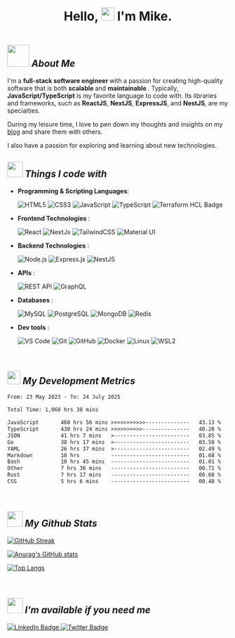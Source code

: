 <!-- markdownlint-disable -->
<h1 align="center"><b>Hello, <img src="https://media.giphy.com/media/hvRJCLFzcasrR4ia7z/giphy.gif" width="30"> I'm Mike. </b></h1>

<img src="https://komarev.com/ghpvc/?username=mich-deg&style=for-the-badge&color=brightgreen" alt=""/>

<!-- <div>

![visitors](https://img.shields.io/endpoint?color=brightgreen&label=Profile%20views&style=for-the-badge&url=https%3A%2F%2Fhits.dwyl.com%2Fmich-deg%2Fmich-deg.json)

</div> -->

<h2> <img src="https://media.giphy.com/media/FTL7HXxpMcB2SHWOGY/giphy.gif" width="50"> <b> <i> About Me </i> </b>  </h2>

<p>

I'm a <b> full-stack software engineer </b> with a passion for creating high-quality software that is both <b> scalable </b> and <b> maintainable </b>.
Typically, <b>JavaScript/TypeScript</b> is my favorite language to code with. Its libraries and frameworks, such as <b>ReactJS</b>, <b>NextJS</b>, <b>ExpressJS</b>, and <b>NestJS</b>, are my specialties. 

During my leisure time, I love to pen down my thoughts and insights on my [blog](https://www.mikelab.xyz/) and share them with others. 

I also have a passion for exploring and learning about new technologies.

</p>

<h2> <img src="https://media2.giphy.com/media/QssGEmpkyEOhBCb7e1/giphy.gif?cid=ecf05e47a0n3gi1bfqntqmob8g9aid1oyj2wr3ds3mg700bl&rid=giphy.gif" width ="35"><b> <i> Things I code with </i> </b>  </h2>

<p align="center">

- **Programming & Scripting Languages**:

  ![HTML5](https://img.shields.io/badge/HTML5-E34F26?style=for-the-badge&logo=html5&logoColor=white)
  ![CSS3](https://img.shields.io/badge/CSS3-1572B6?style=for-the-badge&logo=css3&logoColor=white)
  ![JavaScript](https://img.shields.io/badge/JavaScript-F7DF1E?style=for-the-badge&logo=javascript&logoColor=black)
  ![TypeScript](https://img.shields.io/badge/TypeScript-007ACC?style=for-the-badge&logo=typescript&logoColor=white)
  ![Terraform HCL Badge](https://img.shields.io/badge/Terraform-HCL-623CE4?style=for-the-badge&logo=terraform&logoColor=white)

- **Frontend Technologies** :

  ![React](https://img.shields.io/badge/React-61DAFB?style=for-the-badge&logo=react&logoColor=black)
  ![NextJs](https://img.shields.io/badge/Next.js-000000?style=for-the-badge&logo=next.js&logoColor=white)
  ![TailwindCSS](https://img.shields.io/badge/Tailwind%20CSS-38B2AC?style=for-the-badge&logo=tailwind-css&logoColor=white)
  ![Material UI](https://img.shields.io/badge/Material--UI-blue?style=for-the-badge&logo=material-ui&logoColor=white)

- **Backend Technologies** :

  ![Node.js](https://img.shields.io/badge/Node.js-green.svg?style=for-the-badge&logo=node.js&logoColor=white)
  ![Express.js](https://img.shields.io/badge/Express.js-000000?style=for-the-badge&logo=express&logoColor=white)
  ![NestJS](https://img.shields.io/badge/NestJS-E0234E?style=for-the-badge&logo=nestjs&logoColor=white)

- **APIs** :

  ![REST API](https://img.shields.io/badge/REST%20API-FF5733?style=for-the-badge&logo=rest&logoColor=white)
  ![GraphQL](https://img.shields.io/badge/GraphQL-E10098?style=for-the-badge&logo=graphql&logoColor=white)

- **Databases** :

  ![MySQL](https://img.shields.io/badge/MySQL-4479A1?style=for-the-badge&logo=mysql&logoColor=white)
  ![PostgreSQL](https://img.shields.io/badge/PostgreSQL-4169E1?style=for-the-badge&logo=postgresql&logoColor=white)
  ![MongoDB](https://img.shields.io/badge/MongoDB-47A248?style=for-the-badge&logo=mongodb&logoColor=white)
  ![Redis](https://img.shields.io/badge/Redis-DB-red.svg?style=for-the-badge&logo=redis&logoColor=white)

- **Dev tools** :

  ![VS Code](https://img.shields.io/badge/Visual%20Studio%20Code-007ACC?style=for-the-badge&logo=visual-studio-code&logoColor=white)
  ![Git](https://img.shields.io/badge/Git-F05032?style=for-the-badge&logo=git&logoColor=white)
  ![GitHub](https://img.shields.io/badge/GitHub-181717?style=for-the-badge&logo=github&logoColor=white)
  ![Docker](https://img.shields.io/badge/Docker-2496ED?style=for-the-badge&logo=docker&logoColor=white)
  ![Linux](https://img.shields.io/badge/Linux-OS-yellow.svg?style=for-the-badge&logo=linux&logoColor=white)
  ![WSL2](https://img.shields.io/badge/WSL2-blue?style=for-the-badge&logo=windows&logoColor=white)

</p>
<br>
<!-- ### :bar_chart: <b> Coding Stats </b> -->

<h2><img src="https://media.giphy.com/media/bmQBu3aSF0DxadphkG/giphy.gif" width="30"> <b> <i> My Development Metrics </i> </b> </h2>

<!--START_SECTION:waka-->

```txt
From: 23 May 2023 - To: 24 July 2025

Total Time: 1,068 hrs 38 mins

JavaScript       460 hrs 56 mins >>>>>>>>>>>--------------   43.13 %
TypeScript       430 hrs 24 mins >>>>>>>>>>---------------   40.28 %
JSON             41 hrs 7 mins   >------------------------   03.85 %
Go               38 hrs 17 mins  >------------------------   03.58 %
YAML             26 hrs 37 mins  >------------------------   02.49 %
Markdown         18 hrs          -------------------------   01.68 %
Bash             10 hrs 45 mins  -------------------------   01.01 %
Other            7 hrs 36 mins   -------------------------   00.71 %
Rust             7 hrs 17 mins   -------------------------   00.68 %
CSS              5 hrs 6 mins    -------------------------   00.48 %
```

<!--END_SECTION:waka-->

<!--
### :bar_chart: <b> Github Stats </b> -->

<br>

<h2><img src="https://media.giphy.com/media/iY8CRBdQXODJSCERIr/giphy.gif" width="35"><b> <i> My Github Stats </i> </b></h2>

<!-- ## :fire: <b> <i> My GitHub Stats </i> </b> -->

<!-- #### Profile visits

![visitors](https://visitor-badge.glitch.me/badge?page_id=mich-deg.mich-deg) -->

<!-- [![HitCount](https://hits.dwyl.com/mich-deg/mich-deg.svg?style=flat-square)](http://hits.dwyl.com/mich-deg/mich-deg) -->

<!-- [![HitCount](https://hits.dwyl.com/mich-deg/mich-deg.svg?style=flat)](http://hits.dwyl.com/mich-deg/mich-deg) -->
<div>

[![GitHub Streak](http://github-readme-streak-stats.herokuapp.com?user=mich-deg&theme=tokyonight)](https://git.io/streak-stats)

</div>

<div>

[![Anurag's GitHub stats](https://github-readme-stats.vercel.app/api?username=mich-deg&hide=stars,contribs,issues&count_private=true&show_icons=true&theme=tokyonight)](https://github.com/anuraghazra/github-readme-stats)

</div>

<div>

[![Top Langs](https://github-readme-stats.vercel.app/api/top-langs/?username=mich-deg&layout=compact&theme=vision-friendly-dark)](https://github.com/anuraghazra/github-readme-stats)

</div>

<br>

<h2><img src="https://media.giphy.com/media/Kepgxs7PMy4feKIkfJ/giphy.gif" width="35"><b> <i> I'm available if you need me </i> </b></h2>

<div id="badges">
  <a href="https://www.linkedin.com/in/michael-degife-asfaw-5866113b/">
    <img src="https://img.shields.io/badge/LinkedIn-blue?style=for-the-badge&logo=linkedin&logoColor=white" alt="LinkedIn Badge"/>
  </a>
  <!-- <a href="your-youtube-URL">
    <img src="https://img.shields.io/badge/YouTube-red?style=for-the-badge&logo=youtube&logoColor=white" alt="Youtube Badge"/>
  </a> -->
  <a href="https://twitter.com/asfaw_michael">
    <img src="https://img.shields.io/badge/Twitter-blue?style=for-the-badge&logo=twitter&logoColor=white" alt="Twitter Badge"/>
  </a>
</div>
</div>
